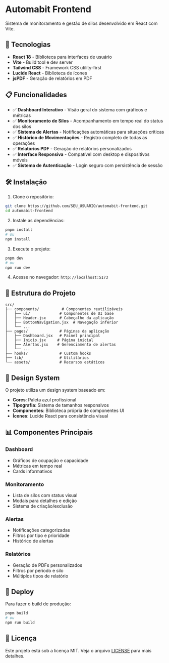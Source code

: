 # Automabit Frontend

Sistema de monitoramento e gestão de silos desenvolvido em React com Vite.

## 🚀 Tecnologias

- **React 18** - Biblioteca para interfaces de usuário
- **Vite** - Build tool e dev server
- **Tailwind CSS** - Framework CSS utility-first
- **Lucide React** - Biblioteca de ícones
- **jsPDF** - Geração de relatórios em PDF

## 📋 Funcionalidades

- ✅ **Dashboard Interativo** - Visão geral do sistema com gráficos e métricas
- ✅ **Monitoramento de Silos** - Acompanhamento em tempo real do status dos silos
- ✅ **Sistema de Alertas** - Notificações automáticas para situações críticas
- ✅ **Histórico de Movimentações** - Registro completo de todas as operações
- ✅ **Relatórios PDF** - Geração de relatórios personalizados
- ✅ **Interface Responsiva** - Compatível com desktop e dispositivos móveis
- ✅ **Sistema de Autenticação** - Login seguro com persistência de sessão

## 🛠️ Instalação

1. Clone o repositório:
```bash
git clone https://github.com/SEU_USUARIO/automabit-frontend.git
cd automabit-frontend
```

2. Instale as dependências:
```bash
pnpm install
# ou
npm install
```

3. Execute o projeto:
```bash
pnpm dev
# ou
npm run dev
```

4. Acesse no navegador: `http://localhost:5173`

## 📱 Estrutura do Projeto

```
src/
├── components/          # Componentes reutilizáveis
│   ├── ui/             # Componentes de UI base
│   ├── Header.jsx      # Cabeçalho da aplicação
│   ├── BottomNavigation.jsx  # Navegação inferior
│   └── ...
├── pages/              # Páginas da aplicação
│   ├── Dashboard.jsx   # Painel principal
│   ├── Inicio.jsx     # Página inicial
│   ├── Alertas.jsx    # Gerenciamento de alertas
│   └── ...
├── hooks/              # Custom hooks
├── lib/                # Utilitários
└── assets/             # Recursos estáticos
```

## 🎨 Design System

O projeto utiliza um design system baseado em:
- **Cores**: Paleta azul profissional
- **Tipografia**: Sistema de tamanhos responsivos
- **Componentes**: Biblioteca própria de componentes UI
- **Ícones**: Lucide React para consistência visual

## 📊 Componentes Principais

### Dashboard
- Gráficos de ocupação e capacidade
- Métricas em tempo real
- Cards informativos

### Monitoramento
- Lista de silos com status visual
- Modais para detalhes e edição
- Sistema de criação/exclusão

### Alertas
- Notificações categorizadas
- Filtros por tipo e prioridade
- Histórico de alertas

### Relatórios
- Geração de PDFs personalizados
- Filtros por período e silo
- Múltiplos tipos de relatório

## 🚀 Deploy

Para fazer o build de produção:

```bash
pnpm build
# ou
npm run build
```

## 📝 Licença

Este projeto está sob a licença MIT. Veja o arquivo [LICENSE](LICENSE) para mais detalhes.


